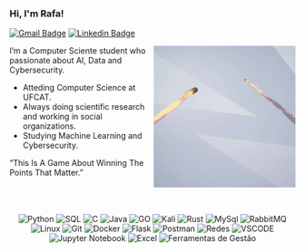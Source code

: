 

### Hi, I'm Rafa! 

<div>
  
[![Gmail Badge](https://img.shields.io/badge/-rafaelnavesdev@gmail.com-3333cc?style=flat-square&labelColor=3333cc&logo=Gmail&logoColor=white)](mailto:rafaelnavesdev@gmail.com)
[![Linkedin Badge](https://img.shields.io/badge/-Rafael%20Naves-3333cc?style=flat-square&logo=Linkedin&logoColor=white&link=https://www.linkedin.com/in/rafael-a-naves/)](https://www.linkedin.com/in/rafael-a-naves/)

<img align="right" src="https://github.com/rafnaves/rafnaves/blob/main/.github/workflows/V%C3%ADdeo%20sem%20t%C3%ADtulo%20%E2%80%90%20Feito%20com%20o%20Clipchamp.gif" width="250"/>

I’m a Computer Sciente student who passionate about AI, Data and Cybersecurity. 

- Atteding Computer Science at UFCAT.
- Always doing scientific research and working in social organizations.
- Studying Machine Learning and Cybersecurity.

“This Is A Game About Winning The Points That Matter.” 

</div>

<br clear="both">
<br><br>

<div align="center">  
    <img alt="Python" src="https://img.shields.io/badge/Python-405DE6?style=for-the-badge&logo=Python&logoColor=white">
    <img alt="SQL" src="https://img.shields.io/badge/SQL-405DE6?style=for-the-badge&logo=sqlite&logoColor=white">
    <img alt="C" src="https://img.shields.io/badge/C-405DE6?style=for-the-badge&logo=C&logoColor=white">
    <img alt="Java" src="https://img.shields.io/badge/Java-405DE6?style=for-the-badge&logo=openjdk&logoColor=white">
    <img alt="GO" src="https://img.shields.io/badge/GO-405DE6?style=for-the-badge&logo=go&logoColor=white">
    <img alt="Kali" src="https://img.shields.io/badge/Kali-405DE6?style=for-the-badge&logo=kalilinux&logoColor=white">
    <img alt="Rust" src="https://img.shields.io/badge/Rust-405DE6?style=for-the-badge&logo=rust&logoColor=white">
    <img alt="MySql" src="https://img.shields.io/badge/Banco_de_Dados-405DE6?style=for-the-badge&logo=mysql&logoColor=white">
    <img alt="RabbitMQ" src="https://img.shields.io/badge/RabbitMQ-405DE6?style=for-the-badge&logo=rabbitmq&logoColor=white">
    <img alt="Linux" src="https://img.shields.io/badge/Linux-405DE6?style=for-the-badge&logo=linux&logoColor=white">
    <img alt="Git" src="https://img.shields.io/badge/Git-405DE6?style=for-the-badge&logo=git&logoColor=white">
    <img alt="Docker" src="https://img.shields.io/badge/Docker-405DE6?style=for-the-badge&logo=docker&logoColor=white">
    <img alt="Flask" src="https://img.shields.io/badge/Flask-405DE6?style=for-the-badge&logo=flask&logoColor=white">
    <img alt="Postman" src="https://img.shields.io/badge/Postman-405DE6?style=for-the-badge&logo=postman&logoColor=white">
    <img alt="Redes" src="https://img.shields.io/badge/Redes-405DE6?style=for-the-badge&logo=cisco&logoColor=white">
    <img alt="VSCODE" src="https://img.shields.io/badge/Vscode-405DE6?style=for-the-badge&logo=visual-studio-code&logoColor=white">
    <img alt="Jupyter Notebook" src="https://img.shields.io/badge/Jupyter_Notebook-405DE6?style=for-the-badge&logo=jupyter&logoColor=white">
    <img alt="Excel" src="https://img.shields.io/badge/Excel-405DE6?style=for-the-badge&logo=microsoftexcel&logoColor=white">
    <img alt="Ferramentas de Gestão" src="https://img.shields.io/badge/Ferramentas_de_Gestão-405DE6?style=for-the-badge&logo=trello&logoColor=white">

</div>
